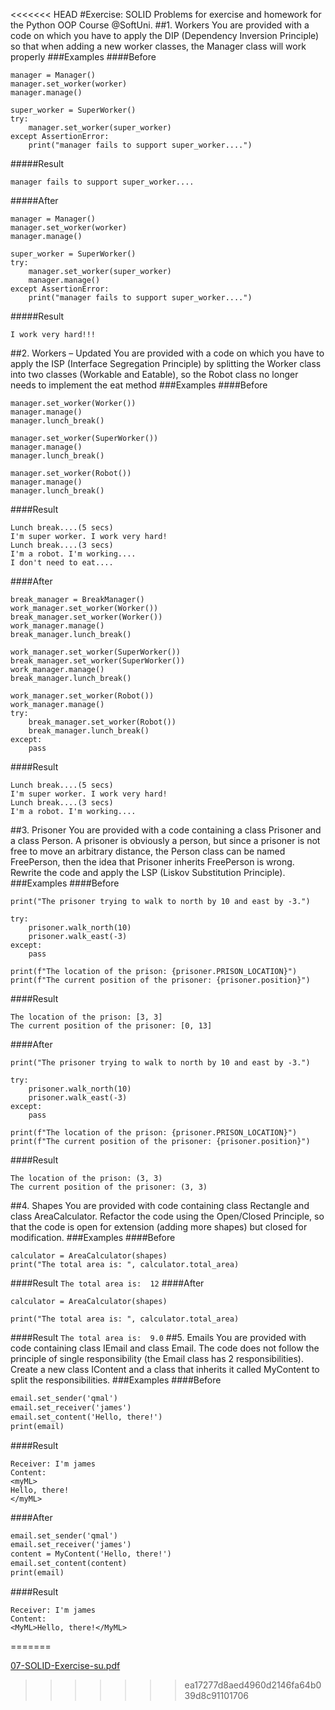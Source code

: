 <<<<<<< HEAD
#Exercise: SOLID
Problems for exercise and homework for the Python OOP Course @SoftUni. 
##1. Workers
You are provided with a code on which you have to apply the DIP (Dependency Inversion Principle) so that when adding a new worker classes, the Manager class will work properly
###Examples
####Before
```worker = Worker()
manager = Manager()
manager.set_worker(worker)
manager.manage()

super_worker = SuperWorker()
try:
    manager.set_worker(super_worker)
except AssertionError:
    print("manager fails to support super_worker....")
```
    
#####Result
```I'm working!!
manager fails to support super_worker....
```
#####After
```worker = Worker()
manager = Manager()
manager.set_worker(worker)
manager.manage()

super_worker = SuperWorker()
try:
    manager.set_worker(super_worker)
    manager.manage()
except AssertionError:
    print("manager fails to support super_worker....")
```
#####Result
```I'm working!!
I work very hard!!!
```
##2. Workers – Updated
You are provided with a code on which you have to apply the ISP (Interface Segregation Principle) by splitting the Worker class into two classes (Workable and Eatable), so the Robot class no longer needs to implement the eat method
###Examples
####Before
```manager = Manager()
manager.set_worker(Worker())
manager.manage()
manager.lunch_break()

manager.set_worker(SuperWorker())
manager.manage()
manager.lunch_break()

manager.set_worker(Robot())
manager.manage()
manager.lunch_break()
```
####Result
```I'm normal worker. I'm working.
Lunch break....(5 secs)
I'm super worker. I work very hard!
Lunch break....(3 secs)
I'm a robot. I'm working....
I don't need to eat....
```
####After
```work_manager = WorkManager()
break_manager = BreakManager()
work_manager.set_worker(Worker())
break_manager.set_worker(Worker())
work_manager.manage()
break_manager.lunch_break()

work_manager.set_worker(SuperWorker())
break_manager.set_worker(SuperWorker())
work_manager.manage()
break_manager.lunch_break()

work_manager.set_worker(Robot())
work_manager.manage()
try:
    break_manager.set_worker(Robot())
    break_manager.lunch_break()
except:
    pass
```
####Result
```I'm normal worker. I'm working.
Lunch break....(5 secs)
I'm super worker. I work very hard!
Lunch break....(3 secs)
I'm a robot. I'm working....
```
##3. Prisoner
You are provided with a code containing a class Prisoner and a class Person. A prisoner is obviously a person, but since a prisoner is not free to move an arbitrary distance, the Person class can be named FreePerson, then the idea that Prisoner inherits FreePerson is wrong. Rewrite the code and apply the LSP (Liskov Substitution Principle).
###Examples
####Before
```prisoner = Prisoner()
print("The prisoner trying to walk to north by 10 and east by -3.")

try:
    prisoner.walk_north(10)
    prisoner.walk_east(-3)
except:
    pass

print(f"The location of the prison: {prisoner.PRISON_LOCATION}")
print(f"The current position of the prisoner: {prisoner.position}")
```
####Result
```The prisoner trying to walk to north by 10 and east by -3.
The location of the prison: [3, 3]
The current position of the prisoner: [0, 13]
```
####After
```prisoner = Prisoner()
print("The prisoner trying to walk to north by 10 and east by -3.")

try:
    prisoner.walk_north(10)
    prisoner.walk_east(-3)
except:
    pass

print(f"The location of the prison: {prisoner.PRISON_LOCATION}")
print(f"The current position of the prisoner: {prisoner.position}")
```
####Result
```The prisoner trying to walk to north by 10 and east by -3.
The location of the prison: (3, 3)
The current position of the prisoner: (3, 3)
```
##4. Shapes
You are provided with code containing class Rectangle and class AreaCalculator. Refactor the code using the Open/Closed Principle, so that the code is open for extension (adding more shapes) but closed for modification.
###Examples
####Before
```shapes = [Rectangle(2, 3), Rectangle(1, 6)]
calculator = AreaCalculator(shapes)
print("The total area is: ", calculator.total_area)
```
####Result
```The total area is:  12```
####After
```shapes = [Rectangle(1, 6), Triangle(2, 3)]
calculator = AreaCalculator(shapes)

print("The total area is: ", calculator.total_area)
```
####Result
```The total area is:  9.0```
##5. Emails
You are provided with code containing class IEmail and class Email. The code does not follow the principle of single responsibility (the Email class has 2 responsibilities). Create a new class IContent and a class that inherits it called MyContent to split the responsibilities.
###Examples
####Before
```email = Email('IM', 'MyML')
email.set_sender('qmal')
email.set_receiver('james')
email.set_content('Hello, there!')
print(email)
```
####Result
```Sender: I'm qmal
Receiver: I'm james
Content:
<myML>
Hello, there!
</myML>
```
####After
```email = Email('IM')
email.set_sender('qmal')
email.set_receiver('james')
content = MyContent('Hello, there!')
email.set_content(content)
print(email)
```
####Result
```Sender: I'm qmal
Receiver: I'm james
Content:
<MyML>Hello, there!</MyML>
```

=======

[07-SOLID-Exercise-su.pdf](https://github.com/borislavstoychev/Soft_Uni/files/6136476/07-SOLID-Exercise-su.pdf)
>>>>>>> ea17277d8aed4960d2146fa64b039d8c91101706
